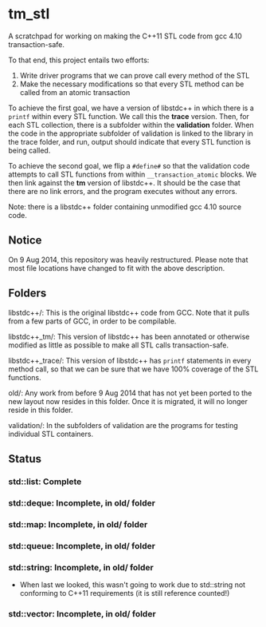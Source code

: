 tm_stl
======

A scratchpad for working on making the C++11 STL code from gcc 4.10
transaction-safe.

To that end, this project entails two efforts:
1. Write driver programs that we can prove call every method of the STL
2. Make the necessary modifications so that every STL method can be called from an atomic transaction

To achieve the first goal, we have a version of libstdc++ in which there is a
`printf` within every STL function.  We call this the **trace** version.
Then, for each STL collection, there is a subfolder within the **validation**
folder.  When the code in the appropriate subfolder of validation is linked
to the library in the trace folder, and run, output should indicate that
every STL function is being called.

To achieve the second goal, we flip a `#define#` so that the validation code
attempts to call STL functions from within `__transaction_atomic` blocks.  We
then link against the **tm** version of libstdc++.  It should be the case
that there are no link errors, and the program executes without any errors.

Note: there is a libstdc++ folder containing unmodified gcc 4.10 source code.

Notice
----
On 9 Aug 2014, this repository was heavily restructured.  Please note that
most file locations have changed to fit with the above description.

Folders
----

libstdc++/:
   This is the original libstdc++ code from GCC.  Note that it pulls from a
   few parts of GCC, in order to be compilable.

libstdc++_tm/:
   This version of libstdc++ has been annotated or otherwise modified as
   little as possible to make all STL calls transaction-safe.

libstdc++_trace/:
   This version of libstdc++ has `printf` statements in every method call, so
   that we can be sure that we have 100% coverage of the STL functions.
   
old/:
   Any work from before 9 Aug 2014 that has not yet been ported to the new
   layout now resides in this folder.  Once it is migrated, it will no longer
   reside in this folder.

   
validation/:
   In the subfolders of validation are the programs for testing individual
   STL containers.

Status
----

### std::list:   Complete
### std::deque:  Incomplete, in old/ folder
### std::map:    Incomplete, in old/ folder
### std::queue:  Incomplete, in old/ folder
### std::string: Incomplete, in old/ folder
   + When last we looked, this wasn't going to work due to std::string not
   conforming to C++11 requirements (it is still reference counted!)
### std::vector: Incomplete, in old/ folder
